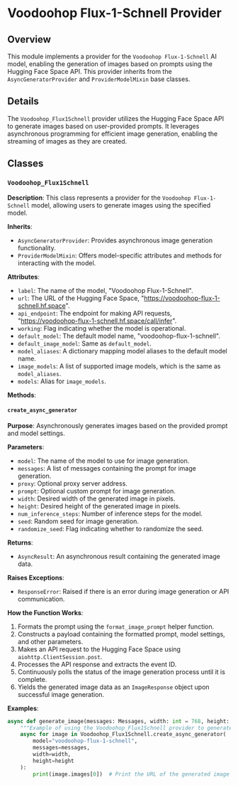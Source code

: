 # Voodoohop Flux-1-Schnell Provider

## Overview

This module implements a provider for the `Voodoohop Flux-1-Schnell` AI model, enabling the generation of images based on prompts using the Hugging Face Space API. This provider inherits from the `AsyncGeneratorProvider` and `ProviderModelMixin` base classes.

## Details

The `Voodoohop_Flux1Schnell` provider utilizes the Hugging Face Space API to generate images based on user-provided prompts. It leverages asynchronous programming for efficient image generation, enabling the streaming of images as they are created.

## Classes

### `Voodoohop_Flux1Schnell`

**Description**: This class represents a provider for the `Voodoohop Flux-1-Schnell` model, allowing users to generate images using the specified model.

**Inherits**:
- `AsyncGeneratorProvider`: Provides asynchronous image generation functionality.
- `ProviderModelMixin`: Offers model-specific attributes and methods for interacting with the model.

**Attributes**:

- `label`: The name of the model, "Voodoohop Flux-1-Schnell".
- `url`: The URL of the Hugging Face Space, "https://voodoohop-flux-1-schnell.hf.space".
- `api_endpoint`: The endpoint for making API requests, "https://voodoohop-flux-1-schnell.hf.space/call/infer".
- `working`: Flag indicating whether the model is operational.
- `default_model`: The default model name, "voodoohop-flux-1-schnell".
- `default_image_model`: Same as `default_model`.
- `model_aliases`: A dictionary mapping model aliases to the default model name.
- `image_models`: A list of supported image models, which is the same as `model_aliases`.
- `models`: Alias for `image_models`.

**Methods**:

#### `create_async_generator`

**Purpose**: Asynchronously generates images based on the provided prompt and model settings.

**Parameters**:

- `model`: The name of the model to use for image generation.
- `messages`: A list of messages containing the prompt for image generation.
- `proxy`: Optional proxy server address.
- `prompt`: Optional custom prompt for image generation.
- `width`: Desired width of the generated image in pixels.
- `height`: Desired height of the generated image in pixels.
- `num_inference_steps`: Number of inference steps for the model.
- `seed`: Random seed for image generation.
- `randomize_seed`: Flag indicating whether to randomize the seed.

**Returns**:

- `AsyncResult`: An asynchronous result containing the generated image data.

**Raises Exceptions**:

- `ResponseError`: Raised if there is an error during image generation or API communication.

**How the Function Works**:

1. Formats the prompt using the `format_image_prompt` helper function.
2. Constructs a payload containing the formatted prompt, model settings, and other parameters.
3. Makes an API request to the Hugging Face Space using `aiohttp.ClientSession.post`.
4. Processes the API response and extracts the event ID.
5. Continuously polls the status of the image generation process until it is complete.
6. Yields the generated image data as an `ImageResponse` object upon successful image generation.

**Examples**:

```python
async def generate_image(messages: Messages, width: int = 768, height: int = 768):
    """Example of using the Voodoohop_Flux1Schnell provider to generate an image."""
    async for image in Voodoohop_Flux1Schnell.create_async_generator(
        model="voodoohop-flux-1-schnell",
        messages=messages,
        width=width,
        height=height
    ):
        print(image.images[0])  # Print the URL of the generated image
```
```python
